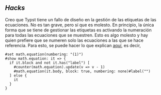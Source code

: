 



## _Hacks_

Creo que Typst tiene un fallo de diseño en la gestión de las etiquetas de
las ecuaciones. No es tan grave, pero sí que es molesto. En principio, la
única forma que se tiene de gestionar las etiquetas es activando la
numeración para todas las ecuaciones que se muestren. Esto es algo molesto y
hay quien prefiere que se numeren solo las ecuaciones a las que se hace
referencia. Para esto, se puede hacer lo que explican
[aquí][hack-eq-number], es decir,

[hack-eq-number]: https://forum.typst.app/t/how-to-conditionally-enable-equation-numbering-for-labeled-equations/977/14

```typst
#set math.equation(numbering: "(1)")
#show math.equation: it => {
  if it.block and not it.has("label") [
    #counter(math.equation).update(v => v - 1)
    #math.equation(it.body, block: true, numbering: none)#label("")
  ] else {
    it
  }  
}
```





